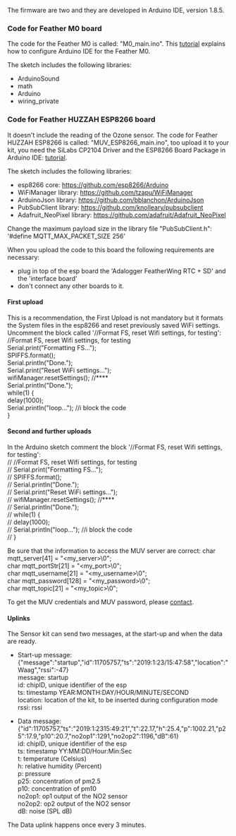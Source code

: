 The firmware are two and they are developed in Arduino IDE, version 1.8.5.

### Code for Feather M0 board
The code for the Feather M0 is called: "M0_main.ino".
This [tutorial](https://learn.adafruit.com/adafruit-feather-m0-adalogger/setup) explains how to configure Arduino IDE for the Feather M0.

The sketch includes the following libraries:
* ArduinoSound
* math
* Arduino
* wiring_private


### Code for Feather HUZZAH ESP8266 board
It doesn't include the reading of the Ozone sensor.
The code for Feather HUZZAH ESP8266 is called: "MUV_ESP8266_main.ino", too upload it to your kit, you need the SiLabs CP2104 Driver and the ESP8266 Board Package in Arduino IDE: [tutorial](https://learn.adafruit.com/adafruit-feather-huzzah-esp8266/using-arduino-ide).

The sketch includes the following libraries:
* esp8266 core: https://github.com/esp8266/Arduino
* WiFiManager library: https://github.com/tzapu/WiFiManager
* ArduinoJson library: https://github.com/bblanchon/ArduinoJson
* PubSubClient library: https://github.com/knolleary/pubsubclient
* Adafruit_NeoPixel library: https://github.com/adafruit/Adafruit_NeoPixel

Change the maximum payload size in the library file "PubSubClient.h": <br>
'#define MQTT_MAX_PACKET_SIZE 256'<br>

When you upload the code to this board the following requirements are necessary:
- plug in top of the esp board the 'Adalogger FeatherWing RTC + SD' and the 'interface board'
- don't connect any other boards to it.

#### First upload
This is a recommendation, the First Upload is not mandatory but it formats the System files in the esp8266 and reset previously saved WiFi settings.
Uncomment the block called '//Format FS, reset Wifi settings, for testing':
<br>
//Format FS, reset Wifi settings, for testing<br>
  Serial.print("Formatting FS...");<br>
  SPIFFS.format();<br>
  Serial.println("Done.");<br>
  Serial.print("Reset WiFi settings...");<br>
  wifiManager.resetSettings();  //****<br>
  Serial.println("Done.");<br>
  while(1) {<br>
    delay(1000);<br>
    Serial.println("loop..."); //i block the code<br>
  } <br>


#### Second and further uploads
In the Arduino sketch comment the block '//Format FS, reset Wifi settings, for testing':<br>
//  //Format FS, reset Wifi settings, for testing<br>
//  Serial.print("Formatting FS...");<br>
//  SPIFFS.format();<br>
//  Serial.println("Done.");<br>
//  Serial.print("Reset WiFi settings...");<br>
//   wifiManager.resetSettings();  //**** <br>
//  Serial.println("Done."); <br>
//  while(1) { <br>
//    delay(1000); <br>
//    Serial.println("loop..."); //i block the code <br>
//  } <br>

  Be sure that the information to access the MUV server are correct:
  char mqtt_server[41] = "<my_server>\0";<br>
  char mqtt_portStr[21] = "<my_port>\0";<br>
  char mqtt_username[21] = "<my_username>\0";<br>
  char mqtt_password[128] = "<my_password>\0";<br>
  char mqtt_topic[21] = "<my_topic>\0";<br>

  To get the MUV credentials and MUV password, please [contact](https://github.com/waagsociety/air_quality_sensor_kit/tree/master/MUV%20Kit#contacts).

#### Uplinks
The Sensor kit can send two messages, at the start-up and when the data are ready.

- Start-up message:<br> {"message":"startup","id":11705757,"ts":"2019:1:23/15:47:58","location":"Waag","rssi":-47}<br>
message: startup <br>
id: chipID, unique identifier of the esp <br>
ts: timestamp YEAR:MONTH:DAY/HOUR/MINUTE/SECOND <br>
location: location of the kit, to be inserted during configuration mode <br>
rssi: rssi <br>

- Data message:<br> {"id":11705757,"ts":"2019:1:2315:49:21","t":22.17,"h":25.4,"p":1002.21,"p25":17.9,"p10":20.7,"no2op1":1291,"no2op2":1196,"dB":61}<br>
id: chipID, unique identifier of the esp <br>
ts: timestamp YY:MM:DD/Hour:Min:Sec <br>
t: temperature (Celsius)<br>
h: relative humidity (Percent)<br>
p: pressure<br>
p25: concentration of pm2.5<br>
p10: concentration of pm10 <br>
no2op1: op1 output of the NO2 sensor <br>
no2op2: op2 output of the NO2 sensor <br>
dB: noise (SPL dB)

The Data uplink happens once every 3 minutes.
